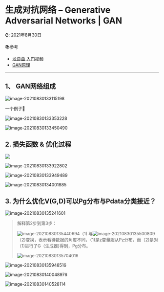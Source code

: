 # 生成对抗网络 – Generative Adversarial Networks | GAN

⌚️: 2021年8月30日

📚参考

- [龙良曲 入门视频](https://www.bilibili.com/video/BV1RU4y1h74n?p=1)
-  [GAN原理](https://www.bilibili.com/video/BV16a4y157sC?from=search&seid=11723640036137669478) 

----

## 1、 GAN网络组成

![image-20210830133115198](imgs/image-20210830133115198.png)



一个例子🌰



![image-20210830133353228](imgs/image-20210830133353228.png)

![image-20210830133450490](imgs/image-20210830133450490.png)

## 2. 损失函数 & 优化过程



![](imgs/gan.png)

![image-20210830133922802](imgs/image-20210830133922802.png)

![image-20210830133949489](imgs/image-20210830133949489.png)

![image-20210830134001885](imgs/image-20210830134001885.png)

## 3. 为什么优化V(G,D)可以Pg分布与Pdata分类接近？



![image-20210830135241601](imgs/image-20210830135241601.png)

> 解释第2步到第3步：
>
> ![image-20210830135440694](imgs/image-20210830135440694.png)（1) 与![image-20210830135500809](imgs/image-20210830135500809.png)（2)变换，表示看待数据的角度不同，（1)是z变量服从Pz分布，而（2)是对（1)进行了G（生成器)得到，Pg分布。
>
> ![image-20210830135704016](imgs/image-20210830135704016.png)

![image-20210830135948516](imgs/image-20210830135948516.png)

![image-20210830140048976](imgs/image-20210830140048976.png)

![image-20210830140528114](imgs/image-20210830140528114.png)